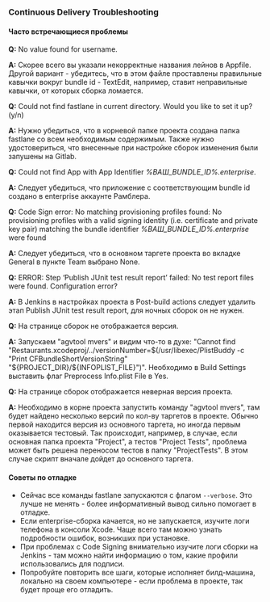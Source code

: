 ### Continuous Delivery Troubleshooting

#### Часто встречающиеся проблемы

**Q:** No value found for username.
  
**A:** Скорее всего вы указали некорректные названия лейнов в Appfile. Другой вариант - убедитесь, что в этом файле проставлены правильные кавычки вокруг bundle id - TextEdit, например, ставит неправильные кавычки, от которых сборка ломается.
  
**Q:** Could not find fastlane in current directory. Would you like to set it up? (y/n)

**A:** Нужно убедиться, что в корневой папке проекта создана папка fastlane со всем необходимым содержимым. Также нужно удостовериться, что внесенные при настройке сборок изменения были запушены на Gitlab.

**Q:** Could not find App with App Identifier *%ВАШ_BUNDLE_ID%.enterprise*.

**A:** Следует убедиться, что приложение с соответствующим bundle id создано в enterprise аккаунте Рамблера.

**Q:** Code Sign error: No matching provisioning profiles found: No provisioning profiles with a valid signing identity (i.e. certificate and private key pair) matching the bundle identifier *%ВАШ_BUNDLE_ID%.enterprise* were found

**A:** Следует убедиться, что в основном таргете проекта во вкладке General в пункте Team выбрано None.

**Q:** ERROR: Step ‘Publish JUnit test result report’ failed: No test report files were found. Configuration error?

**A:** В Jenkins в настройках проекта в Post-build actions следует удалить этап Publish JUnit test result report, для ночных сборок он не нужен.

**Q:** На странице сборок не отображается версия.

**A:** Запускаем "agvtool mvers" и видим что-то в духе: "Cannot find "Restaurants.xcodeproj/../versionNumber=$(/usr/libexec/PlistBuddy -c "Print CFBundleShortVersionString" "${PROJECT_DIR}/${INFOPLIST_FILE}")". Необходимо в Build Settings выставить флаг Preprocess Info.plist File в Yes.

**Q:** На странице сборок отображается неверная версия проекта.

**A:** Необходимо в корне проекта запустить команду "agvtool mvers", там будет найдено несколько версий по кол-ву таргетов в проекте. Обычно первой находится версия из основного таргета, но иногда первым оказывается тестовый. Так происходит, например, в случае, если основная папка проекта "Project", а тестов "Project Tests", проблема может быть решена переносом тестов в папку "ProjectTests". В этом случае скрипт вначале дойдет до основного таргета.

#### Советы по отладке

- Сейчас все команды fastlane запускаются с флагом `--verbose`. Это лучше не менять - более информативный вывод сильно помогает в отладке.
- Если enterprise-сборка качается, но не запускается, изучите логи телефона в консоли Xcode. Чаще всего там можно узнать подробности ошибок, возникших при установке.
- При проблемах с Code Signing внимательно изучите логи сборки на Jenkins - там можно найти информацию о том, какие профили использовались для подписи.
- Попробуйте повторить все шаги, которые исполняет билд-машина, локально на своем компьютере - если проблема в проекте, так будет проще его отладить.